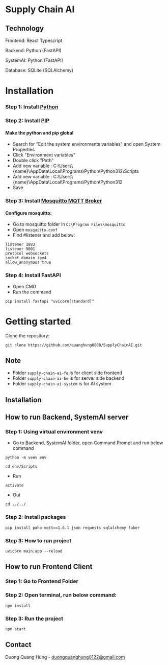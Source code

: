 # Supply Chain AI
## Technology
Frontend: React Typescript

Backend: Python (FastAPI)

SystemAI: Python (FastAPI)

Database: SQLite (SQLAlchemy) 
# Installation

### Step 1: Install [Python](https://www.python.org/downloads/windows/) 

### Step 2: Install [PIP](https://phoenixnap.com/kb/install-pip-windows)

#### Make the python and pip global
- Search for "Edit the system environments variables" and open System Properties
- Click "Environment variables"
- Double click "Path"
- Add new variable : C:\\Users\\{name}\\AppData\\Local\\Programs\\Python\\Python312\\Scripts
- Add new variable : C:\\Users\\{name}\\AppData\\Local\\Programs\\Python\\Python312
- Save

### Step 3: Install [Mosquitto MQTT Broker](https://cedalo.com/blog/how-to-install-mosquitto-mqtt-broker-on-windows/)

#### Configure mosquitto: 
- Go to mosquitto folder in `C:\Program Files\mosquitto`
- Open `mosquitto.conf`
- Find #listener and add below:
```
listener 1883
listener 9001
protocol websockets
socket_domain ipv4
allow_anonymous true
```
### Step 4: Install FastAPI
- Open CMD
- Run the command
```
pip install fastapi "uvicorn[standard]"
```
# Getting started
Clone the repository:
```
git clone https://github.com/quanghung0808/SupplyChainAI.git
```
## Note
- Folder `supply-chain-ai-fe` is for client side frontend
- Folder `supply-chain-ai-be` is for server side backend
- Folder `supply-chain-ai-system` is for AI system

## Installation

## How to run Backend, SystemAI server

### Step 1: Using virtual environment venv
- Go to Backend, SystemAI folder, open Command Prompt and run below command
```
python -m venv env
```
```
cd env/Scripts
```
- Run
```
activate
```
- Out
```
cd ../../
```
### Step 2: Install packages
```
pip install paho-mqtt==1.6.1 json requests sqlalchemy faker
```
### Step 3: How to run project
```
uvicorn main:app --reload
```
## How to run Frontend Client

### Step 1: Go to Frontend Folder
### Step 2: Open terminal, run below command:
```
npm install
```
### Step 3: Run the project
```
npm start
```

## Contact
Duong Quang Hung - duongquanghung0122@gmail.com
